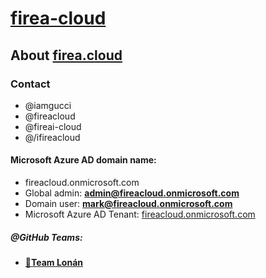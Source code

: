 # **[firea-cloud](https://firea-cloud.github.io/firea-cloud/)**

## About **[firea.cloud](https://www.fireacloud.com)**

### Contact
- @iamgucci
- @fireacloud
- @fireai-cloud 
- @/ifireacloud


#### **Microsoft Azure AD domain name:**
- fireacloud.onmicrosoft.com
- Global admin: **admin@fireacloud.onmicrosoft.com**
- Domain user: **mark@fireacloud.onmicrosoft.com**
- Microsoft Azure AD Tenant: [fireacloud.onmicrosoft.com](https://fireacloud.onmicrosoft.com)

##### @GitHub Teams: 
- **[🐼Team Lonán](https://github.com/orgs/firea-cloud/teams/lonan/)**

